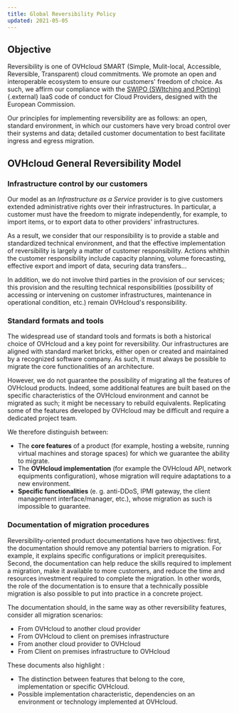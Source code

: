 ```yaml
---
title: Global Reversibility Policy
updated: 2021-05-05
---
```


## Objective

Reversibility is one of OVHcloud SMART (Simple, Mulit-local, Accessible, Reversible, Transparent) cloud commitments. We promote an open and interoperable ecosystem to ensure our customers' freedom of choice. As such, we affirm our compliance with the [SWIPO (SWItching and POrting)](https://swipo.eu/download-section/copyrighted-downloads/){.external} IaaS code of conduct for Cloud Providers, designed with the European Commission.

Our principles for implementing reversibility are as follows: an open, standard environment, in which our customers have very broad control over their systems and data; detailed customer documentation to best facilitate ingress and egress migration.

## OVHcloud General Reversibility Model

### Infrastructure control by our customers

Our model as an *Infrastructure as a Service* provider is to give customers extended administrative rights over their infrastructures. In particular, a customer must have the freedom to migrate independently, for example, to import items, or to export data to other providers' infrastructures.

As a result, we consider that our responsibility is to provide a stable and standardized technical environment, and that the effective implementation of reversibility is largely a matter of customer responsibility. Actions whithin the customer responsibility include capacity planning, volume forecasting, effective export and import of data, securing data transfers...

In addition, we do not involve third parties in the provision of our services; this provision and the resulting technical responsibilities (possibility of accessing or intervening on customer infrastructures, maintenance in operational condition, etc.) remain OVHcloud's responsibility.

### Standard formats and tools

The widespread use of standard tools and formats is both a historical choice of OVHcloud and a key point for reversibility. Our infrastructures are aligned with standard market bricks, either open or created and maintained by a recognized software company. As such, it must always be possible to migrate the core functionalities of an architecture.

However, we do not guarantee the possibility of migrating all the features of OVHcloud products. Indeed, some additional features are built based on the specific characteristics of the OVHcloud environment and cannot be migrated as such; it might be necessary to rebuild equivalents. Replicating some of the features developed by OVHcloud may be difficult and require a dedicated project team.

We therefore distinguish between:

- The **core features** of a product (for example, hosting a website, running virtual machines and storage spaces) for which we guarantee the ability to migrate.
- The **OVHcloud implementation** (for example the OVHcloud API, network equipments configuration), whose migration will require adaptations to a new environment.
- **Specific functionalities** (e. g. anti-DDoS, IPMI gateway, the client management interface/manager, etc.), whose migration as such is impossible to guarantee.

### Documentation of migration procedures

Reversibility-oriented product documentations have two objectives: first, the documentation should remove any potential barriers to migration. For example, it explains specific configurations or implicit prerequisites. Second, the documentation can help reduce the skills required to implement a migration, make it available to more customers, and reduce the time and resources investment required to complete the migration. In other words, the role of the documentation is to ensure that a technically possible migration is also possible to put into practice in a concrete project.

The documentation should, in the same way as other reversibility features, consider all migration scenarios:

- From OVHcloud to another cloud provider
- From OVHcloud to client on premises infrastructure
- From another cloud provider to OVHcloud
- From Client on premises infrastructure to OVHcloud

These documents also highlight :

- The distinction between features that belong to the core, implementation or specific OVHcloud.
- Possible implementation characteristic, dependencies on an environment or technology implemented at OVHcloud.
